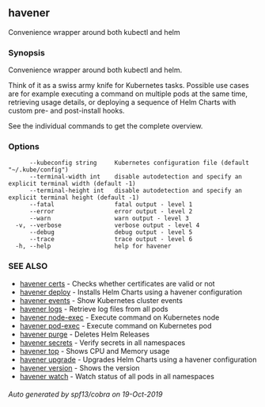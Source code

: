 ## havener

Convenience wrapper around both kubectl and helm

### Synopsis

Convenience wrapper around both kubectl and helm.

Think of it as a swiss army knife for Kubernetes tasks. Possible use cases are
for example executing a command on multiple pods at the same time, retrieving
usage details, or deploying a sequence of Helm Charts with custom pre- and
post-install hooks.

See the individual commands to get the complete overview.



### Options

```
      --kubeconfig string     Kubernetes configuration file (default "~/.kube/config")
      --terminal-width int    disable autodetection and specify an explicit terminal width (default -1)
      --terminal-height int   disable autodetection and specify an explicit terminal height (default -1)
      --fatal                 fatal output - level 1
      --error                 error output - level 2
      --warn                  warn output - level 3
  -v, --verbose               verbose output - level 4
      --debug                 debug output - level 5
      --trace                 trace output - level 6
  -h, --help                  help for havener
```

### SEE ALSO

* [havener certs](havener_certs.md)	 - Checks whether certificates are valid or not
* [havener deploy](havener_deploy.md)	 - Installs Helm Charts using a havener configuration
* [havener events](havener_events.md)	 - Show Kubernetes cluster events
* [havener logs](havener_logs.md)	 - Retrieve log files from all pods
* [havener node-exec](havener_node-exec.md)	 - Execute command on Kubernetes node
* [havener pod-exec](havener_pod-exec.md)	 - Execute command on Kubernetes pod
* [havener purge](havener_purge.md)	 - Deletes Helm Releases
* [havener secrets](havener_secrets.md)	 - Verify secrets in all namespaces
* [havener top](havener_top.md)	 - Shows CPU and Memory usage
* [havener upgrade](havener_upgrade.md)	 - Upgrades Helm Charts using a havener configuration
* [havener version](havener_version.md)	 - Shows the version
* [havener watch](havener_watch.md)	 - Watch status of all pods in all namespaces

###### Auto generated by spf13/cobra on 19-Oct-2019
